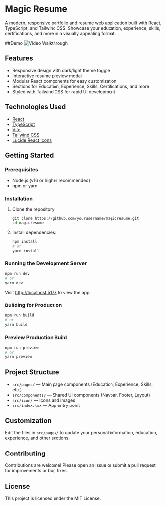 # Magic Resume

A modern, responsive portfolio and resume web application built with React, TypeScript, and Tailwind CSS. Showcase your education, experience, skills, certifications, and more in a visually appealing format.

##Demo
<img src='https://i.imgur.com/SYdqbbf.gifv' title='Video Walkthrough' width='' alt='Video Walkthrough' />

## Features
- Responsive design with dark/light theme toggle
- Interactive resume preview modal
- Modular React components for easy customization
- Sections for Education, Experience, Skills, Certifications, and more
- Styled with Tailwind CSS for rapid UI development

## Technologies Used
- [React](https://reactjs.org/)
- [TypeScript](https://www.typescriptlang.org/)
- [Vite](https://vitejs.dev/)
- [Tailwind CSS](https://tailwindcss.com/)
- [Lucide React Icons](https://lucide.dev/icons/)

## Getting Started

### Prerequisites
- Node.js (v16 or higher recommended)
- npm or yarn

### Installation
1. Clone the repository:
   ```bash
   git clone https://github.com/yourusername/magicresume.git
   cd magicresume
   ```
2. Install dependencies:
   ```bash
   npm install
   # or
   yarn install
   ```

### Running the Development Server
```bash
npm run dev
# or
yarn dev
```
Visit [http://localhost:5173](http://localhost:5173) to view the app.

### Building for Production
```bash
npm run build
# or
yarn build
```

### Preview Production Build
```bash
npm run preview
# or
yarn preview
```

## Project Structure
- `src/pages/` — Main page components (Education, Experience, Skills, etc.)
- `src/components/` — Shared UI components (Navbar, Footer, Layout)
- `src/icon/` — Icons and images
- `src/index.tsx` — App entry point

## Customization
Edit the files in `src/pages/` to update your personal information, education, experience, and other sections.

## Contributing
Contributions are welcome! Please open an issue or submit a pull request for improvements or bug fixes.

## License
This project is licensed under the MIT License.
